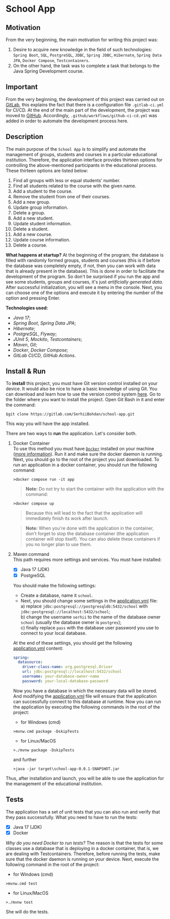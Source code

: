 # School App

## Motivation
From the very beginning, the main motivation for writing this project was:
1. Desire to acquire new knowledge in the field of such technologies: `Spring Boot`, `SQL`, `PostgreSQL`, `JDBC`, `Spring JDBС`, `Hibernate`, `Spring Data JPA`, `Docker Compose`, `Testcontainers`.
2. On the other hand, the task was to complete a task that belongs to the Java Spring Development course.

## Important

From the very beginning, the development of this project was carried out on [GitLab](https://gitlab.com/), this explains the fact that there is a configuration file `.gitlab-ci.yml` for CI/CD.
At the end of the main part of the development, the project was moved to [GitHub](https://github.com/). Accordingly, `.github/workflows/github-ci-cd.yml` was added in order to automate the development process here.

## Description
The main purpose of the `School App` is to simplify and automate the management of groups, students and courses in a particular educational institution. Therefore, the application interface provides thirteen options for controlling the above-mentioned participants in the educational process. These thirteen options are listed below:

1. Find all groups with less or equal students’ number.
2. Find all students related to the course with the given name.
3. Add a student to the course.
4. Remove the student from one of their courses.
5. Add a new group.
6. Update group information.
7. Delete a group.
8. Add a new student.
9. Update student information.
10. Delete a student.
11. Add a new course.
12. Update course information.
13. Delete a course.

**What happens at startup?** At the beginning of the program, the database is filled with randomly formed groups, students and courses (this is if before the database was completely empty, if not, then you can work with data that is already present in the database). This is done in order to facilitate the development of the program. So don't be surprised if you run the app and see some students, groups and courses, it's just *artificially generated data*. After successful initialization, you will see a menu in the console. Next, you can choose one of the options and execute it by entering the number of the option and pressing Enter.

**Technologies used:**
- *Java 17*;
- *Spring Boot*, *Spring Data JPA*;
- *Hibernate*;
- *PostgreSQL*, *Flyway*;
- *JUnit 5*, *Mockito*, *Testcontainers*;
- *Maven*, *Git*;
- *Docker*, *Docker Compose*;
- *GitLab CI/CD*, *GitHub Actions*.

## Install & Run
To **install** this project, you must have Git version control installed on your device. It would also be nice to have a basic knowledge of using Git. You can download and learn how to use the version control system [here](https://git-scm.com/book/en/v2). Go to the folder where you want to install the project. Open Git Bash in it and enter the command:

```
$git clone https://gitlab.com/SerhiiBohdan/school-app.git
```

This way you will have the app installed.

There are two ways to **run** the application. Let's consider both.
1) Docker Container<br>
   To use this method you must have [`Docker`](https://www.docker.com/products/docker-desktop/) installed on your machine ([more information](https://docs.docker.com/get-started/overview/#docker-objects)). Run it and make sure the docker daemon is running. Next, you should go to the root of the project you just downloaded. To run an application in a docker container, you should run the following command: 

   ```
   >docker compose run -it app
   ```
   >**Note:** Do not try to start the container with the application with the command: 
   ```
   >docker compose up
   ```
   >Because this will lead to the fact that the application will immediately finish its work after launch.

   >**Note:** When you're done with the application in the container, don't forget to stop the database container (the application container will stop itself). You can also delete these containers if you no longer plan to use them. 
2) Maven command<br>
   This path requires more settings and services. You must have installed:
   - [x] Java 17 (JDK)
   - [x] PostgreSQL

   You should make the following settings:
      - Create a database, name it `school`.
      - Next, you should change some settings in the [application.yml](src/main/resources/application.yml) file:<br>
           a) replace `jdbc:postgresql://postgresqldb:5432/school` with `jdbc:postgresql://localhost:5432/school`;<br>
           b) change the username `serhii` to the name of the database owner `school` (usually the database owner is `postgres`);<br>
           c) finally replace `pass` with the database user password you use to connect to your local database. 

    At the end of these settings, you should get the following [application.yml](src/main/resources/application.yml) content:
    ```yml
    spring:
      datasource:
        driver-class-name: org.postgresql.Driver
        url: jdbc:postgresql://localhost:5432/school
        username: your-database-owner-name
        password: your-local-database-password
    ```
    Now you have a database in which the necessary data will be stored. And modifying the [application.yml](src/main/resources/application.yml) file will ensure that the application can successfully connect to this database at runtime. Now you can run the application by executing the following commands in the root of the project:<br>

    - for Windows (cmd)
    ```
    >mvnw.cmd package -DskipTests
    ```
    - for Linux/MacOS
    ```
    >./mvnw package -DskipTests
    ```
    and further
    ```
    >java -jar target\school-app-0.0.1-SNAPSHOT.jar
    ```

Thus, after installation and launch, you will be able to use the application for the management of the educational institution.

## Tests
The application has a set of unit tests that you can also run and verify that they pass successfully. What you need to have to run the tests:
- [x] Java 17 (JDK)
- [x] Docker

*Why do you need Docker to run tests?* The reason is that the tests for some classes use a database that is deploying in a docker container, that is, we are dealing with Testcontainers. Therefore, before running the tests, make sure that the docker daemon is running on your device. Next, execute the following command in the root of the project:<br>
    
* for Windows (cmd)
```
>mvnw.cmd test
```
* for Linux/MacOS
```
>./mvnw test
```
She will do the tests.
